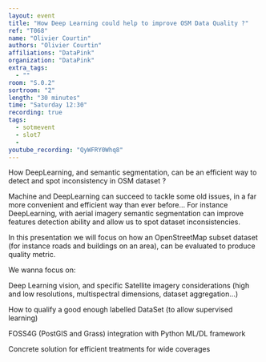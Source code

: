 ```yaml
---
layout: event
title: "How Deep Learning could help to improve OSM Data Quality ?"
ref: "T068"
name: "Olivier Courtin"
authors: "Olivier Courtin"
affiliations: "DataPink"
organization: "DataPink"
extra_tags:
  - ""
room: "S.0.2"
sortroom: "2"
length: "30 minutes"
time: "Saturday 12:30"
recording: true
tags:
  - sotmevent
  - slot7
  - 
youtube_recording: "QyWFRY0Whq8"
---
```

How DeepLearning, and semantic segmentation, can be an efficient way to detect and spot inconsistency in OSM dataset ? 

Machine and DeepLearning can succeed to tackle some old issues, in a far more convenient and efficient way than ever before… For instance DeepLearning, with aerial imagery semantic segmentation can improve features detection ability and allow us to spot dataset inconsistencies.

In this presentation we will focus on how an OpenStreetMap subset dataset (for instance roads and buildings on an area), can be evaluated to produce quality metric.

We wanna focus on:

Deep Learning vision, and specific Satellite imagery considerations (high and low resolutions, multispectral dimensions, dataset aggregation…)

How to qualify a good enough labelled DataSet (to allow supervised learning)

FOSS4G (PostGIS and Grass) integration with Python ML/DL framework

Concrete solution for efficient treatments for wide coverages

